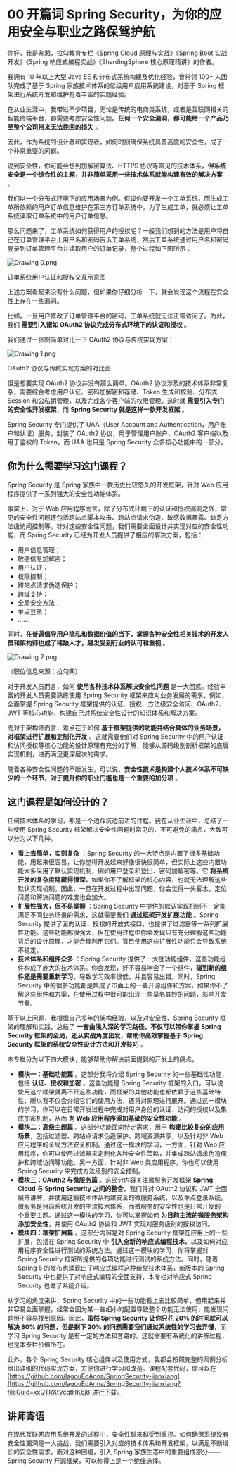 # 00 开篇词 Spring Security，为你的应用安全与职业之路保驾护航

你好，我是鉴湘，拉勾教育专栏《Spring Cloud 原理与实战》《Spring Boot 实战开发》《Spring 响应式编程实战》《ShardingSphere 核心原理精讲》的作者。

我拥有 10 年以上大型 Java EE 和分布式系统构建及优化经验，曾带领 100+ 人团队完成了基于 Spring 家族技术体系的亿级用户应用系统建设，对基于 Spring 框架进行系统开发和维护有着丰富的实践经验。

在从业生涯中，我带过不少项目，无论是传统的电商类系统，或者是互联网相关的智能终端平台，都需要考虑安全性问题。**任何一个安全漏洞，都可能给一个产品乃至整个公司带来无法挽回的损失** 。

因此，作为系统的设计者和实现者，如何时刻确保系统具备高度的安全性，成了一个非常重要的问题。

说到安全性，你可能会想到加解密算法、HTTPS 协议等常见的技术体系，**但系统安全是一个综合性的主题，并非简单采用一些技术体系就能构建有效的解决方案** 。

我们以一个分布式环境下的应用场景为例。假设你要开发一个工单系统，而生成工单所依赖的用户订单信息维护在第三方订单系统中。为了生成工单，就必须让工单系统读取订单系统中的用户订单信息。

那么问题来了，工单系统如何获得用户的授权呢？一般我们想到的方法是用户将自己在订单管理平台上用户名和密码告诉工单系统，然后工单系统通过用户名和密码登录到订单管理平台并读取用户的订单记录，整个过程如下图所示：

![Drawing 0.png](assets/CioPOWC3WquAXuQVAACRr8Z_UXc476.png)

订单系统用户认证和授权交互示意图

上述方案看起来没有什么问题，但如果你仔细分析一下，就会发现这个流程在安全性上存在一些漏洞。

比如，一旦用户修改了订单管理平台的密码，工单系统就无法正常访问了。为此，我们 **需要引入诸如 OAuth2 协议完成分布式环境下的认证和授权** 。

我们通过一张图简单对比一下 OAuth2 协议与传统实现方案：

![Drawing 1.png](assets/CioPOWC3WrKADX7QAACv6cIqFgQ494.png)

OAuth2 协议与传统实现方案的对比图

但是想要实现 OAuth2 协议并没有那么简单。OAuth2 协议涉及的技术体系非常复杂，需要综合考虑用户认证、密码加解密和存储、Token 生成和校验、分布式 Session 和公私钥管理，以及完成各个客户端的权限管理。这时就 **需要引入专门的安全性开发框架**，而 **Spring Security 就是这样一款开发框架** 。

Spring Security 专门提供了 UAA（User Account and Authentication，用户账户和认证）服务，封装了 OAuth2 协议，用于管理用户账户、OAuth2 客户端以及用于鉴权的 Token。而 UAA 也只是 Spring Security 众多核心功能中的一部分。

## 你为什么需要学习这门课程？

Spring Security 是 Spring 家族中一款历史比较悠久的开发框架，针对 Web 应用程序提供了一系列强大的安全性功能体系。

事实上，对于 Web 应用程序而言，除了分布式环境下的认证和授权漏洞之外，常见的安全性问题还包括跨站点脚本攻击、跨站点请求伪造、敏感数据暴露、缺乏方法级访问控制等。针对这些安全性问题，我们需要全面设计并实现对应的安全性功能，而 Spring Security 已经为开发人员提供了相应的解决方案，包括：

- 用户信息管理；
- 敏感信息加解密；
- 用户认证；
- 权限控制；
- 跨站点请求伪造保护；
- 跨域支持；
- 全局安全方法；
- 单点登录；
- ……

同时，**在普遍倡导用户隐私和数据价值的当下，掌握各种安全性相关技术的开发人员和架构师也成了稀缺人才，越发受到行业的认可和重视** 。

![Drawing 2.png](assets/CioPOWC3WrqAGPu1AAClhPaa34E826.png)

（职位信息来源：拉勾网）

对于开发人员而言，如何 **使用各种技术体系解决安全性问题** 是一大困惑。经验丰富的开发人员需要熟练使用 Spring Security 框架来应对业务发展的需求。例如，全面掌握 Spring Security 框架提供的认证、授权、方法级安全访问、OAuth2、JWT 等核心功能，构建自己对系统安全性设计的知识体系和解决方案。

而对于架构师而言，难点在于如何 **基于框架提供的功能并结合具体的业务场景，对框架进行扩展和定制化开发** 。这就需要他们对 Spring Security 中的用户认证和访问授权等核心功能的设计原理有充分的了解，能够从源码级别剖析框架的底层实现机制，进而满足更深层次的需求。

随着各种安全性问题的不断发生，可以说，**安全性技术是构建个人技术体系不可缺少的一个环节，对于提升你的职业门槛也是一个重要的加分项** 。

## 这门课程是如何设计的？

任何技术体系的学习，都是一个边踩坑边前进的过程。我在从业生涯中，总结了一些使用 Spring Security 框架解决安全性问题时常见的、不可避免的痛点，大致可以分为以下几种。

- **看上去简单，实则复杂** ：Spring Security 的一大特点是内置了很多基础功能，用起来很容易，让你觉得开发起来好像很快很简单，但实际上这些内置功能大多采用了默认实现机制，例如用户登录和登出、密码加解密等。它 **将系统开发的复杂度隐藏得很深**，如果你不了解框架的核心内容，也就无法理解这些默认实现机制。因此，一旦在开发过程中出现问题，你会觉得一头雾水，定位问题和解决问题的难度也会加大。
- **扩展性强大，但不易掌握** ：Spring Security 中提供的默认实现机制不一定能满足不同业务场景的需求，这就需要我们 **通过框架开发扩展功能** 。Spring Security 提供了面向认证、授权的开放式接口，也提供了过滤器等一系列扩展性功能。这些功能都很强大，但在使用过程中你会发现只有充分理解这些功能背后的设计原理，才能合理利用它们。盲目使用这些扩展性功能只会导致系统不稳定。
- **技术体系和组件众多** ：Spring Security 提供了一大批功能组件，这些功能组件构成了庞大的技术体系。你会发现，好不容易学会了一个组件，**碰到新的组件还是需要重新学习**，导致学习效率很低，并且容易出错。同时，Spring Security 中的很多功能都是集成了市面上的一些开源组件和方案，如果你不了解这些组件和方案，在使用过程中很可能出现一些莫名其妙的问题，影响开发节奏。

基于以上问题，我根据自己多年的架构经验，以及对安全性、Spring Security 框架的理解和实践，总结了 **一套由浅入深的学习路径，不仅可以带你掌握 Spring Security 框架的全局，还从实战角度出发，帮助你高效掌握基于 Spring Security 框架的系统安全性设计方法和开发技巧** 。

本专栏分为以下四大模块，能够帮助你解决前面提到的开发上的痛点。

- **模块一：基础功能篇** 。这部分我将介绍 Spring Security 的一些基础性功能，包括 **认证、授权和加密** 。这些功能是 Spring Security 框架的入口，可以说使用这个框架就离不开这些功能，而框架的其他功能也都依赖于这些基础特性，所以我不仅会介绍它们的使用方法，还将对原理进行展开。通过这一模块的学习，你可以在日常开发过程中完成对用户身份的认证、访问的授权以及集成加密机制，从而 **为 Web 应用程序添加基础的安全性功能** 。
- **模块二：高级主题篇** 。这部分功能面向特定需求，用于 **构建比较复杂的应用场景**，包括过滤器、跨站点请求伪造保护、跨域资源共享，以及针对非 Web 应用程序的全局方法安全机制。通过这一模块的学习，一方面，针对 Web 应用程序，你可以使用过滤器来定制化各种安全性策略，并集成跨站请求伪造保护和跨域访问等功能。另一方面，针对非 Web 类应用程序，你也可以使用 Spring Security 来完成方法级别的安全控制。
- **模块三：OAuth2 与微服务篇** 。这部分内容关注微服务开发框架 **Spring Cloud 与 Spring Security 之间的整合**，我们将对 OAuth2 协议和 JWT 全面展开讲解，并使用这些技术体系构建安全的微服务系统，以及单点登录系统。微服务是目前系统开发的主流技术体系，而微服务的安全性也是日常开发的一个重要主题。通过这一模块的学习，你可以掌握如何 **为目前主流的微服务架构添加安全性**，并使用 OAuth2 协议和 JWT 实现对服务级别的授权访问。
- **模块四：框架扩展篇** 。这部分内容是对 Spring Security 框架在应用上的一些扩展，包括在 Spring Security 中 **引入全新的响应式编程技术**，以及如何对应用程序安全性进行测试的系统方法。通过这一模块的学习，你将掌握对 Spring Security 框架所提供的各项功能进行测试的系统方法。同时，随着 Spring 5 的发布也涌现出了响应式编程这种新型技术体系，新版本的 Spring Security 中也提供了对响应式编程的全面支持，本专栏对响应式 Spring Security 也做了系统介绍。

从学习的角度来讲，Spring Security 中的一些功能看上去比较简单，但用起来并非容易全面掌握，经常会因为某一些细小的配置导致整个功能无法使用，能发现问题但不容易找到原因。因此，**虽然 Spring Security 让你只花 20% 的时间就可以解决 80% 的问题，但是剩下 20% 的问题需要我们通过系统性的学习去弄懂**，而学习 Spring Security 是有一定的方法和套路的。这就需要有系统化的讲解过程，也是本专栏价值所在。

此外，各个 Spring Security 核心组件以及使用方式，我都会按照完整的案例分析给出详细的代码实现方案，方便你进行学习和改造。课程配套代码，你可以在[https://github.com/lagouEdAnna/SpringSecurity-jianxiang](https://github.com/lagouEdAnna/SpringSecurity-jianxiang?fileGuid=xxQTRXtVcqtHK6j8)进行下载。

## 讲师寄语

在现代互联网应用系统开发的过程中，安全性越来越受到重视。如何确保系统没有安全性漏洞是一大挑战，我们需要引入对应的技术体系和开发框架，以满足不断增长的安全性需求。面对这种困境，引入 Spring 家族生态中的重要组成部分——Spring Security 开源框架，可以称得上是一个绝佳选择。
